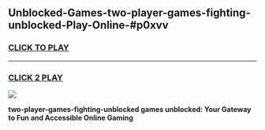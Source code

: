 
## Unblocked-Games-two-player-games-fighting-unblocked-Play-Online-#p0xvv
<h3>
<a href="https://premium.freeplayer.one?title=two-player-games-fighting-unblocked&ref=27F">CLICK TO PLAY</a></h3>
<hr>

<h3>
<a href="https://premium.freeplayer.one?title=two-player-games-fighting-unblocked&ref=27F">CLICK 2 PLAY</a>
  
</h3>

<a href="https://premium.freeplayer.one?title=two-player-games-fighting-unblocked&ref=27F"><img src="https://clearcache.store/games.png"></a>


**two-player-games-fighting-unblocked games unblocked: Your Gateway to Fun and Accessible Online Gaming**
